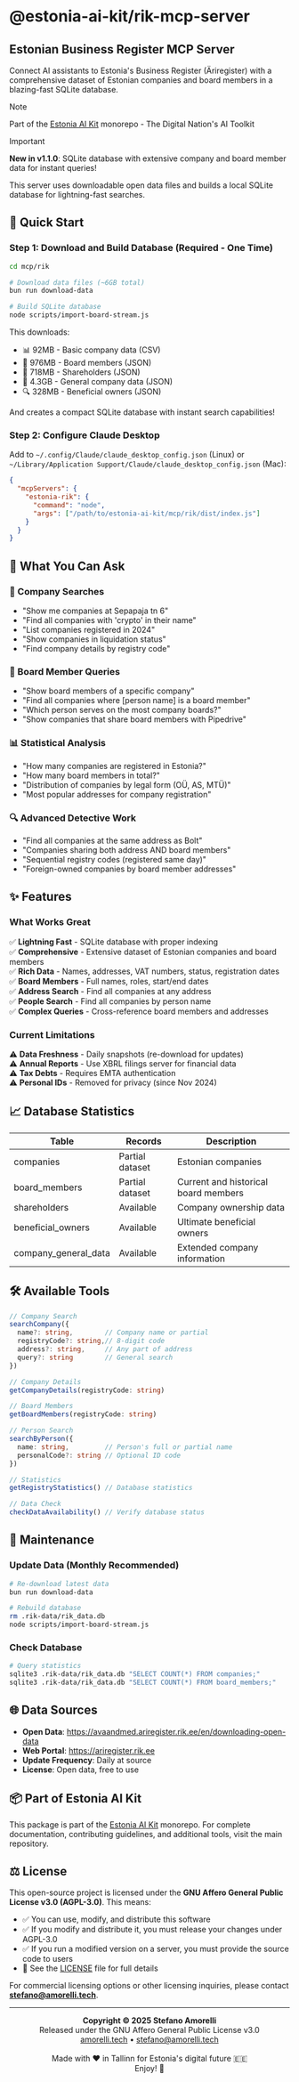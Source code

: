 # @estonia-ai-kit/rik-mcp-server

## Estonian Business Register MCP Server

Connect AI assistants to Estonia's Business Register (Äriregister) with a comprehensive dataset of Estonian companies and board members in a blazing-fast SQLite database.

> [!NOTE]
> Part of the [Estonia AI Kit](https://github.com/stefanoamorelli/estonia-ai-kit) monorepo - The Digital Nation's AI Toolkit

> [!IMPORTANT]
> **New in v1.1.0**: SQLite database with extensive company and board member data for instant queries!
> 
> This server uses downloadable open data files and builds a local SQLite database for lightning-fast searches.

## 🚀 Quick Start

### Step 1: Download and Build Database (Required - One Time)

```bash
cd mcp/rik

# Download data files (~6GB total)
bun run download-data

# Build SQLite database
node scripts/import-board-stream.js
```

This downloads:
- 📊 92MB - Basic company data (CSV)
- 👥 976MB - Board members (JSON) 
- 💼 718MB - Shareholders (JSON)
- 🏢 4.3GB - General company data (JSON)
- 🔍 328MB - Beneficial owners (JSON)

And creates a compact SQLite database with instant search capabilities!

### Step 2: Configure Claude Desktop

Add to `~/.config/Claude/claude_desktop_config.json` (Linux) or `~/Library/Application Support/Claude/claude_desktop_config.json` (Mac):

```json
{
  "mcpServers": {
    "estonia-rik": {
      "command": "node",
      "args": ["/path/to/estonia-ai-kit/mcp/rik/dist/index.js"]
    }
  }
}
```

## 🎯 What You Can Ask

### 🏢 Company Searches
- "Show me companies at Sepapaja tn 6"
- "Find all companies with 'crypto' in their name"
- "List companies registered in 2024"
- "Show companies in liquidation status"
- "Find company details by registry code"

### 👥 Board Member Queries  
- "Show board members of a specific company"
- "Find all companies where [person name] is a board member"
- "Which person serves on the most company boards?"
- "Show companies that share board members with Pipedrive"

### 📊 Statistical Analysis
- "How many companies are registered in Estonia?"
- "How many board members in total?"
- "Distribution of companies by legal form (OÜ, AS, MTÜ)"
- "Most popular addresses for company registration"

### 🔍 Advanced Detective Work
- "Find all companies at the same address as Bolt"
- "Companies sharing both address AND board members" 
- "Sequential registry codes (registered same day)"
- "Foreign-owned companies by board member addresses"

## ✨ Features

### What Works Great
✅ **Lightning Fast** - SQLite database with proper indexing  
✅ **Comprehensive** - Extensive dataset of Estonian companies and board members  
✅ **Rich Data** - Names, addresses, VAT numbers, status, registration dates  
✅ **Board Members** - Full names, roles, start/end dates  
✅ **Address Search** - Find all companies at any address  
✅ **People Search** - Find all companies by person name  
✅ **Complex Queries** - Cross-reference board members and addresses  

### Current Limitations
⚠️ **Data Freshness** - Daily snapshots (re-download for updates)  
⚠️ **Annual Reports** - Use XBRL filings server for financial data  
⚠️ **Tax Debts** - Requires EMTA authentication  
⚠️ **Personal IDs** - Removed for privacy (since Nov 2024)  

## 📈 Database Statistics

| Table | Records | Description |
|-------|---------|-------------|
| companies | Partial dataset | Estonian companies |
| board_members | Partial dataset | Current and historical board members |
| shareholders | Available | Company ownership data |
| beneficial_owners | Available | Ultimate beneficial owners |
| company_general_data | Available | Extended company information |

## 🛠️ Available Tools

```typescript
// Company Search
searchCompany({
  name?: string,        // Company name or partial
  registryCode?: string,// 8-digit code
  address?: string,     // Any part of address
  query?: string        // General search
})

// Company Details  
getCompanyDetails(registryCode: string)

// Board Members
getBoardMembers(registryCode: string)

// Person Search
searchByPerson({
  name: string,         // Person's full or partial name
  personalCode?: string // Optional ID code
})

// Statistics
getRegistryStatistics() // Database statistics

// Data Check
checkDataAvailability() // Verify database status
```

## 🔧 Maintenance

### Update Data (Monthly Recommended)
```bash
# Re-download latest data
bun run download-data

# Rebuild database
rm .rik-data/rik_data.db
node scripts/import-board-stream.js
```

### Check Database
```bash
# Query statistics
sqlite3 .rik-data/rik_data.db "SELECT COUNT(*) FROM companies;"
sqlite3 .rik-data/rik_data.db "SELECT COUNT(*) FROM board_members;"
```

## 🌐 Data Sources

- **Open Data**: https://avaandmed.ariregister.rik.ee/en/downloading-open-data
- **Web Portal**: https://ariregister.rik.ee
- **Update Frequency**: Daily at source
- **License**: Open data, free to use

## 📦 Part of Estonia AI Kit

This package is part of the [Estonia AI Kit](https://github.com/stefanoamorelli/estonia-ai-kit) monorepo. For complete documentation, contributing guidelines, and additional tools, visit the main repository.

## ⚖️ License

This open-source project is licensed under the **GNU Affero General Public License v3.0 (AGPL-3.0)**. This means:

- ✅ You can use, modify, and distribute this software
- ✅ If you modify and distribute it, you must release your changes under AGPL-3.0
- ✅ If you run a modified version on a server, you must provide the source code to users
- 📄 See the [LICENSE](../../LICENSE) file for full details

For commercial licensing options or other licensing inquiries, please contact **stefano@amorelli.tech**.

---

<div align="center">
  <p>
    <strong>Copyright © 2025 Stefano Amorelli</strong><br>
    Released under the GNU Affero General Public License v3.0<br>
    <a href="https://amorelli.tech">amorelli.tech</a> • <a href="mailto:stefano@amorelli.tech">stefano@amorelli.tech</a><br>
    <br>
    Made with ❤️ in Tallinn for Estonia's digital future 🇪🇪<br>
    Enjoy! 🎉
  </p>
</div>